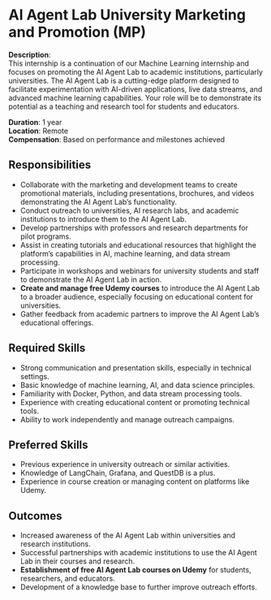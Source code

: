 #  AI Agent Lab University Marketing and Promotion (MP)

**Description**:  
This internship is a continuation of our Machine Learning internship and focuses on promoting the AI Agent Lab to academic institutions, particularly universities. The AI Agent Lab is a cutting-edge platform designed to facilitate experimentation with AI-driven applications, live data streams, and advanced machine learning capabilities. Your role will be to demonstrate its potential as a teaching and research tool for students and educators.

**Duration**: 1 year  
**Location**: Remote  
**Compensation**: Based on performance and milestones achieved

## Responsibilities
- Collaborate with the marketing and development teams to create promotional materials, including presentations, brochures, and videos demonstrating the AI Agent Lab’s functionality.
- Conduct outreach to universities, AI research labs, and academic institutions to introduce them to the AI Agent Lab.
- Develop partnerships with professors and research departments for pilot programs.
- Assist in creating tutorials and educational resources that highlight the platform’s capabilities in AI, machine learning, and data stream processing.
- Participate in workshops and webinars for university students and staff to demonstrate the AI Agent Lab in action.
- **Create and manage free Udemy courses** to introduce the AI Agent Lab to a broader audience, especially focusing on educational content for universities.
- Gather feedback from academic partners to improve the AI Agent Lab’s educational offerings.

## Required Skills
- Strong communication and presentation skills, especially in technical settings.
- Basic knowledge of machine learning, AI, and data science principles.
- Familiarity with Docker, Python, and data stream processing tools.
- Experience with creating educational content or promoting technical tools.
- Ability to work independently and manage outreach campaigns.

## Preferred Skills
- Previous experience in university outreach or similar activities.
- Knowledge of LangChain, Grafana, and QuestDB is a plus.
- Experience in course creation or managing content on platforms like Udemy.

## Outcomes
- Increased awareness of the AI Agent Lab within universities and research institutions.
- Successful partnerships with academic institutions to use the AI Agent Lab in their courses and research.
- **Establishment of free AI Agent Lab courses on Udemy** for students, researchers, and educators.
- Development of a knowledge base to further improve outreach efforts.

